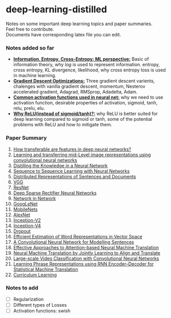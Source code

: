# deep-learning-distilled
Notes on some important deep learning topics and paper summaries.</br>
Feel free to contribute.</br>
Documents have corresponding latex file you can edit.

### Notes added so far
* **[Information, Entropy, Cross-Entropy: ML perspective:](https://github.com/xashru/deep-learning-distilled/blob/master/pdf/notes/Information%2C%20Entropy%2C%20Cross-Entropy%20ML%20perspective.pdf)** Basic of information theory, why *log* is used to represent information. entropy, cross entropy, KL divergence, likelihood, why cross entropy loss is used in machine learning. 
* **[Gradient Descent Optimizations:](https://github.com/xashru/deep-learning-distilled/blob/master/pdf/notes/Gradient%20Descent%20Optimizations.pdf)** Three gradient descent varients, chalenges with vanilla gradient descent, momentum, Nesterov accelerated gradient, Adagrad, RMSprop, Adadelta, Adam.
* **[Common activation functions used in neural net:](https://github.com/xashru/deep-learning-distilled/blob/master/pdf/notes/Common%20activation%20functions%20used%20in%20neural%20net.pdf)** why we need to use activation function, desirable properties of activation, sigmoid, tanh, relu, prelu, elu.
* **[Why ReLU(instead of sigmoid/tanh)?:](https://github.com/xashru/deep-learning-distilled/blob/master/pdf/notes/Why%20ReLU.pdf)** why ReLU is better suited for deep learning compared to sigmoid or tanh, some of the potential problems with ReLU and how to mitigate them.

### Paper Summary
1. [How transferable are features in deep neural networks?](https://arxiv.org/abs/1411.1792)
2. [Learning and transferring mid-Level image representations using convolutional neural networks](http://www.cv-foundation.org/openaccess/content_cvpr_2014/papers/Oquab_Learning_and_Transferring_2014_CVPR_paper.pdf)
3. [Distilling the Knowledge in a Neural Network](https://arxiv.org/abs/1503.02531)
4. [Sequence to Sequence Learning with Neural Networks](https://github.com/xashru/deep-learning-distilled/blob/master/pdf/paper_summary/Sequence%20to%20Sequence%20Learning%20with%20Neural%20Networks.pdf)
5. [Distributed Representations of Sentences and Documents](https://github.com/xashru/deep-learning-distilled/blob/master/pdf/paper_summary/Distributed%20Representations%20of%20Sentences%20and%20Documents.pdf)
6. [VGG](https://github.com/xashru/deep-learning-distilled/blob/master/pdf/paper_summary/Very%20Deep%20Convolutional%20Networks%20for%20Large-Scale%20Image%20Recognition(VGG).pdf)
7. [ResNet](https://github.com/xashru/deep-learning-distilled/blob/master/pdf/paper_summary/Deep%20Residual%20Learning%20for%20Image%20Recognition.pdf)
8. [Deep Sparse Rectifier Neural Networks](https://github.com/xashru/deep-learning-distilled/blob/master/pdf/paper_summary/Deep%20Sparse%20Rectifier%20Neural%20Networks.pdf)
9. [Network in Network](https://github.com/xashru/deep-learning-distilled/blob/master/pdf/paper_summary/Network%20in%20Network.pdf)
10. [GoogLeNet](https://github.com/xashru/deep-learning-distilled/blob/master/pdf/paper_summary/Going%20deeper%20with%20convolutions.pdf)
11. [MobileNets](https://github.com/xashru/deep-learning-distilled/blob/master/pdf/paper_summary/MobileNets-Efficient%20Convolutional%20Neural%20Networks%20for%20Mobile%20Vision%20Applications.pdf)
12. [AlexNet](https://github.com/xashru/deep-learning-distilled/blob/master/pdf/paper_summary/ImageNet%20Classification%20with%20Deep%20Convolutional%20Neural%20Networks.pdf)
13. [Inception-V2](https://github.com/xashru/deep-learning-distilled/blob/master/pdf/paper_summary/Rethinking%20the%20Inception%20Architecture%20for%20Computer%20Vision.pdf)
14. [Inception-V4](https://github.com/xashru/deep-learning-distilled/blob/master/pdf/paper_summary/Inception-v4%2C%20Inception-ResNet%20and%20the%20Impact%20of%20Residual%20Connections%20on%20Learning.pdf)
15. [Dropout](https://github.com/xashru/deep-learning-distilled/blob/master/pdf/paper_summary/Dropout-%20A%20Simple%20Way%20to%20Prevent%20Neural%20Networks%20from%20Overfitting.pdf)
16. [Efficient Estimation of Word Representations in Vector Space](https://github.com/xashru/deep-learning-distilled/blob/master/pdf/paper_summary/Efficient%20Estimation%20of%20Word%20Representations%20in%20Vector%20Space.pdf)
17. [A Convolutional Neural Network for Modelling Sentences](https://github.com/xashru/deep-learning-distilled/blob/master/pdf/paper_summary/A%20Convolutional%20Neural%20Network%20for%20Modelling%20Sentences.pdf)
18. [Effective Approaches to Attention-based Neural Machine Translation](https://github.com/xashru/deep-learning-distilled/blob/master/pdf/paper_summary/Effective%20Approaches%20to%20Attention-based%20Neural%20Machine%20Translation.pdf)
19. [Neural Machine Translation by Jointly Learning to Align and Translate](https://github.com/xashru/deep-learning-distilled/blob/master/pdf/paper_summary/Neural%20Machine%20Translation%20by%20Jointly%20Learning%20to%20Align%20and%20Translate.pdf)
20. [Large-scale Video Classification with Convolutional Neural Networks](https://github.com/xashru/deep-learning-distilled/blob/master/pdf/paper_summary/Large-scale%20Video%20Classification%20with%20Convolutional%20Neural%20Networks.pdf)
21. [Learning Phrase Representations using RNN Encoder–Decoder for Statistical Machine Translation](https://github.com/xashru/deep-learning-distilled/blob/master/pdf/paper_summary/Learning%20Phrase%20Representations%20using%20RNN%20Encoder%E2%80%93Decoder%20for%20Statistical%20Machine%20Translation.pdf)
21. [Curriculum Learning](https://github.com/xashru/deep-learning-distilled/blob/master/pdf/paper_summary/Curriculum%20Learning.pdf)

### Notes to add
- [ ] Regularization
- [ ] Different types of Losses
- [ ] Activation functions: swish
